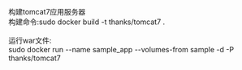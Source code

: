 构建tomcat7应用服务器<br/>
构建命令:sudo docker build -t thanks/tomcat7 .
<br/>
<br/>
运行war文件:<br/>
sudo docker run --name sample_app --volumes-from sample -d -P thanks/tomcat7
